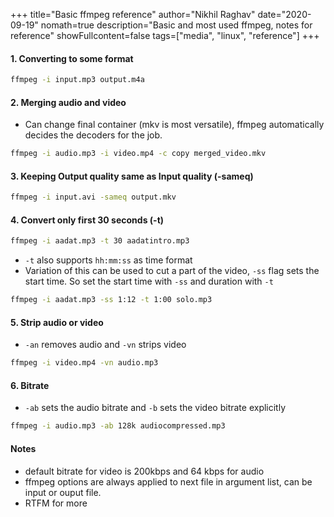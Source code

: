 +++
title="Basic ffmpeg reference"
author="Nikhil Raghav"
date="2020-09-19"
nomath=true
description="Basic and most used ffmpeg, notes for reference"
showFullcontent=false
tags=["media", "linux", "reference"]
+++

#### 1. Converting to some format
```bash
ffmpeg -i input.mp3 output.m4a
```

#### 2. Merging audio and video
- Can change final container (mkv is most versatile), ffmpeg automatically decides the decoders for the job.
```bash
ffmpeg -i audio.mp3 -i video.mp4 -c copy merged_video.mkv
```
#### 3. Keeping Output quality same as Input quality (-sameq)
```bash
ffmpeg -i input.avi -sameq output.mkv
```
#### 4. Convert only first 30 seconds (-t)
```bash
ffmpeg -i aadat.mp3 -t 30 aadatintro.mp3
```
- `-t` also supports `hh:mm:ss` as time format
- Variation of this can be used to cut a part of the video, `-ss` flag sets the start time. So set the start time with `-ss` and duration with `-t`
```bash
ffmpeg -i aadat.mp3 -ss 1:12 -t 1:00 solo.mp3
```
#### 5. Strip audio or video 
- `-an` removes audio and `-vn` strips video 
```bash
ffmpeg -i video.mp4 -vn audio.mp3
```
#### 6. Bitrate
- `-ab` sets the audio bitrate and `-b` sets the video bitrate explicitly
```bash
ffmpeg -i audio.mp3 -ab 128k audiocompressed.mp3
```

#### Notes
- default bitrate for video is 200kbps and 64 kbps for audio
- ffmpeg options are always applied to next file in argument list, can be input or ouput file.
- RTFM for more
